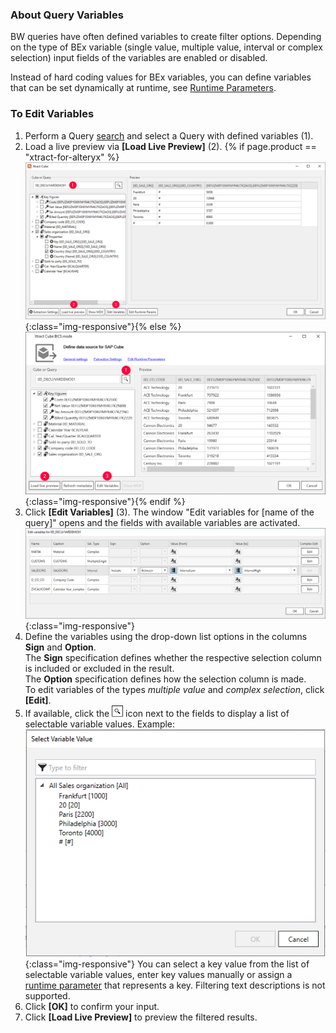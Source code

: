 
### About Query Variables
BW queries have often defined variables to create filter options. Depending on the type of BEx variable (single value, multiple value, interval or complex selection) input fields of the variables are enabled or disabled.

Instead of hard coding values for BEx variables, you can define variables that can be set dynamically at runtime, see [Runtime Parameters](./edit-runtime-parameters).

### To Edit Variables


1. Perform a Query [search](./bw-cube-extraction-define#look-up-a-bw-cube-or-query) and select a Query with defined variables (1).
2. Load a live preview via **[Load Live Preview]** (2). 
{% if page.product == "xtract-for-alteryx" %}![Edit Variables Button](/img/content/xfa/xfa_variables.png){:class="img-responsive"}{% else %}![Edit Variables Button](/img/content/XU-BExQuery-Variable.png){:class="img-responsive"}{% endif %}
3. Click **[Edit Variables]** (3). The window "Edit variables for [name of the query]" opens and the fields with available variables are activated. 
![Edit-Variables](/img/content/Edit-Variables.png){:class="img-responsive"}
4. Define the variables using the drop-down list options in the columns **Sign** and **Option**. <br>
The **Sign** specification defines whether the respective selection column is included or excluded in the result. <br>
The **Option** specification defines how the selection column is made. <br>
To edit variables of the types *multiple value* and *complex selection*, click **[Edit]**.
5. If available, click the ![magnifying-glass](/img/content/icons/magnifying-glass.png) icon next to the fields to display a list of selectable variable values. Example:
![Edit Variables](/img/content/xfa/xfa_query_var.png){:class="img-responsive"}
You can select a key value from the list of selectable variable values, enter key values manually or assign a [runtime parameter](./edit-runtime-parameters) that represents a key. Filtering text descriptions is not supported. 
6. Click **[OK]** to confirm your input. 
7. Click **[Load Live Preview]** to preview the filtered results.
